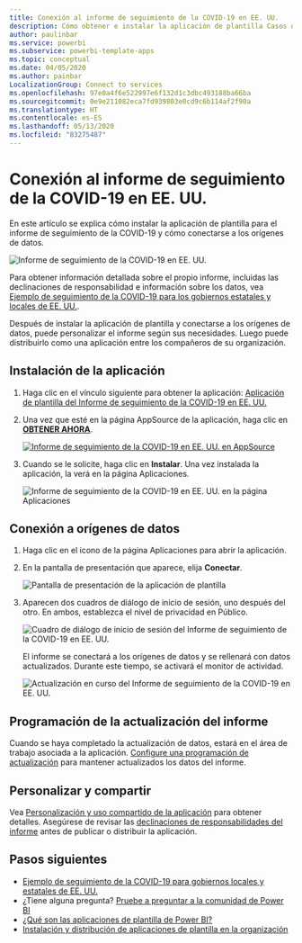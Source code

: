 ```yaml
---
title: Conexión al informe de seguimiento de la COVID-19 en EE. UU.
description: Cómo obtener e instalar la aplicación de plantilla Casos de la COVID-19 en EE. UU. y cómo conectarse a los datos.
author: paulinbar
ms.service: powerbi
ms.subservice: powerbi-template-apps
ms.topic: conceptual
ms.date: 04/05/2020
ms.author: painbar
LocalizationGroup: Connect to services
ms.openlocfilehash: 97e0a4f6e522997e6f132d1c3dbc493188ba66ba
ms.sourcegitcommit: 0e9e211082eca7fd939803e0cd9c6b114af2f90a
ms.translationtype: HT
ms.contentlocale: es-ES
ms.lasthandoff: 05/13/2020
ms.locfileid: "83275487"
---
```

# <a name="connect-to-the-covid-19-us-tracking-report"></a>Conexión al informe de seguimiento de la COVID-19 en EE. UU.
En este artículo se explica cómo instalar la aplicación de plantilla para el informe de seguimiento de la COVID-19 y cómo conectarse a los orígenes de datos.

![Informe de seguimiento de la COVID-19 en EE. UU.](media/service-connect-to-covid-19-tracking/service-covid-19-us-tracking-report-title-screen.png)

Para obtener información detallada sobre el propio informe, incluidas las declinaciones de responsabilidad e información sobre los datos, vea [Ejemplo de seguimiento de la COVID-19 para los gobiernos estatales y locales de EE. UU.](../create-reports/sample-covid-19-us.md).

Después de instalar la aplicación de plantilla y conectarse a los orígenes de datos, puede personalizar el informe según sus necesidades. Luego puede distribuirlo como una aplicación entre los compañeros de su organización.

## <a name="install-the-app"></a>Instalación de la aplicación

1. Haga clic en el vínculo siguiente para obtener la aplicación: [Aplicación de plantilla del Informe de seguimiento de la COVID-19 en EE. UU.](https://appsource.microsoft.com/en-us/product/power-bi/pbi-contentpacks.covid19ms)

1. Una vez que esté en la página AppSource de la aplicación, haga clic en [**OBTENER AHORA**](https://appsource.microsoft.com/en-us/product/power-bi/pbi-contentpacks.covid19ms).

    [![Informe de seguimiento de la COVID-19 en EE. UU. en AppSource](media/service-connect-to-covid-19-tracking/service-covid-19-us-tracking-report-appsource-icon.png)](https://appsource.microsoft.com/en-us/product/power-bi/pbi-contentpacks.covid19ms)

1. Cuando se le solicite, haga clic en **Instalar**. Una vez instalada la aplicación, la verá en la página Aplicaciones.

   ![Informe de seguimiento de la COVID-19 en EE. UU. en la página Aplicaciones](media/service-connect-to-covid-19-tracking/service-covid-19-us-tracking-report-apps-page-icon.png)

## <a name="connect-to-data-sources"></a>Conexión a orígenes de datos

1. Haga clic en el icono de la página Aplicaciones para abrir la aplicación.

1. En la pantalla de presentación que aparece, elija **Conectar**.

   ![Pantalla de presentación de la aplicación de plantilla](media/service-connect-to-covid-19-tracking/service-covid-19-us-tracking-report-splash-screen.png)

1. Aparecen dos cuadros de diálogo de inicio de sesión, uno después del otro. En ambos, establezca el nivel de privacidad en Público.

   ![Cuadro de diálogo de inicio de sesión del Informe de seguimiento de la COVID-19 en EE. UU.](media/service-connect-to-covid-19-tracking/service-covid-19-us-tracking-report-signin-dialog.png)

   El informe se conectará a los orígenes de datos y se rellenará con datos actualizados. Durante este tiempo, se activará el monitor de actividad.

   ![Actualización en curso del Informe de seguimiento de la COVID-19 en EE. UU.](media/service-connect-to-covid-19-tracking/service-covid-19-us-tracking-report-refresh-monitor.png)

## <a name="schedule-report-refresh"></a>Programación de la actualización del informe

Cuando se haya completado la actualización de datos, estará en el área de trabajo asociada a la aplicación. [Configure una programación de actualización](../connect-data/refresh-scheduled-refresh.md) para mantener actualizados los datos del informe.

## <a name="customize-and-share"></a>Personalizar y compartir

Vea [Personalización y uso compartido de la aplicación](../connect-data/service-template-apps-install-distribute.md#customize-and-share-the-app) para obtener detalles. Asegúrese de revisar las [declinaciones de responsabilidades del informe](../create-reports/sample-covid-19-us.md#disclaimers) antes de publicar o distribuir la aplicación.

## <a name="next-steps"></a>Pasos siguientes
* [Ejemplo de seguimiento de la COVID-19 para gobiernos locales y estatales de EE. UU.](../create-reports/sample-covid-19-us.md)
* ¿Tiene alguna pregunta? [Pruebe a preguntar a la comunidad de Power BI](https://community.powerbi.com/)
* [¿Qué son las aplicaciones de plantilla de Power BI?](../connect-data/service-template-apps-overview.md)
* [Instalación y distribución de aplicaciones de plantilla en la organización](../connect-data/service-template-apps-install-distribute.md)
